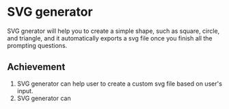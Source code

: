 # SVG generator
SVG gnerator will help you to create a simple shape, such as square, circle, and triangle, and it automatically exports a svg file once you finish all the prompting questions.

## Achievement
1. SVG generator can help user to create a custom svg file based on user's input.
2. SVG generator can 